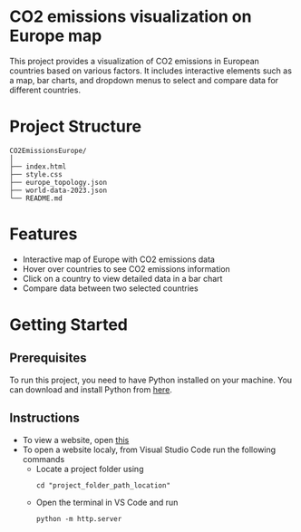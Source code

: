 # CO2 emissions visualization on Europe map
This project provides a visualization of CO2 emissions in European countries based on various factors. It includes interactive elements such as a map, bar charts, and dropdown menus to select and compare data for different countries.

# Project Structure
```
CO2EmissionsEurope/
│
├── index.html
├── style.css
├── europe_topology.json
├── world-data-2023.json
└── README.md
```

# Features
  - Interactive map of Europe with CO2 emissions data
  - Hover over countries to see CO2 emissions information
  - Click on a country to view detailed data in a bar chart
  - Compare data between two selected countries

# Getting Started
## Prerequisites
To run this project, you need to have Python installed on your machine. You can download and install Python from [here](https://www.python.org/downloads/).

## Instructions
  - To view a website, open [this](https://schime.github.io/CO2_emissions_Europe/)
  - To open a website localy, from Visual Studio Code run the following commands
    - Locate a project folder using
      ```
      cd "project_folder_path_location"
      ```
    - Open the terminal in VS Code and run
      ```
      python -m http.server
      ```




